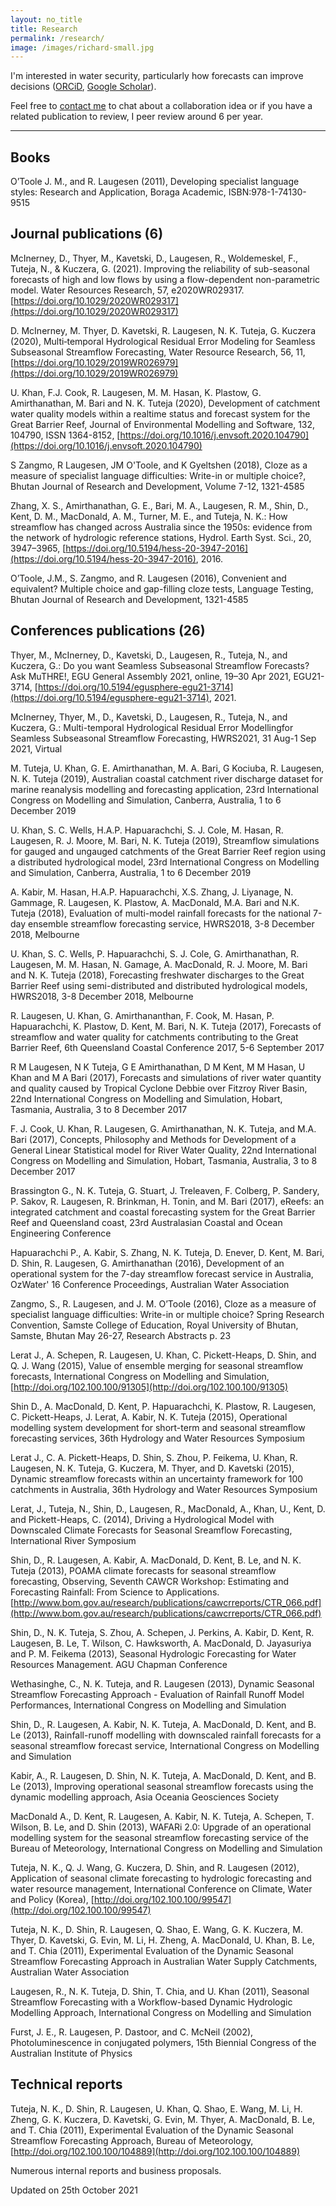 ```yaml
---
layout: no_title
title: Research
permalink: /research/
image: /images/richard-small.jpg
---
```


I'm interested in water security, particularly how forecasts can improve decisions ([ORCiD](https://orcid.org/0000-0002-3811-5845), [Google Scholar](https://scholar.google.com.au/citations?user=kVIqLq8AAAAJ)).

Feel free to [contact me](/contact) to chat about a collaboration idea or if you have a related publication to review, I peer review around 6 per year.

---

## Books

O’Toole J. M., and R. Laugesen (2011), Developing specialist language styles: Research and Application, Boraga Academic, ISBN:978-1-74130-9515

## Journal publications (6)

McInerney, D., Thyer, M., Kavetski, D., Laugesen, R., Woldemeskel, F., Tuteja, N., & Kuczera, G. (2021). Improving the reliability of sub-seasonal forecasts of high and low flows by using a flow-dependent non-parametric model. Water Resources Research, 57, e2020WR029317. [https://doi.org/10.1029/2020WR029317](https://doi.org/10.1029/2020WR029317)

D. McInerney, M. Thyer, D. Kavetski, R. Laugesen, N. K. Tuteja, G. Kuczera (2020), Multi‐temporal Hydrological Residual Error Modeling for Seamless Subseasonal Streamflow Forecasting, Water Resource Research, 56, 11, [https://doi.org/10.1029/2019WR026979](https://doi.org/10.1029/2019WR026979)

U. Khan, F.J. Cook, R. Laugesen, M. M. Hasan, K. Plastow, G. Amirthanathan, M. Bari and N. K. Tuteja (2020), Development of catchment water quality models within a realtime status and forecast system for the Great Barrier Reef, Journal of Environmental Modelling and Software, 132, 104790, ISSN 1364-8152, [https://doi.org/10.1016/j.envsoft.2020.104790](https://doi.org/10.1016/j.envsoft.2020.104790)

S Zangmo, R Laugesen, JM O'Toole, and K Gyeltshen (2018), Cloze as a measure of specialist language difficulties: Write-in or multiple choice?, Bhutan Journal of Research and Development, Volume 7-12, 1321-4585

Zhang, X. S., Amirthanathan, G. E., Bari, M. A., Laugesen, R. M., Shin, D., Kent, D. M., MacDonald, A. M., Turner, M. E., and Tuteja, N. K.: How streamflow has changed across Australia since the 1950s: evidence from the network of hydrologic reference stations, Hydrol. Earth Syst. Sci., 20, 3947–3965, [https://doi.org/10.5194/hess-20-3947-2016](https://doi.org/10.5194/hess-20-3947-2016), 2016.

O’Toole, J.M., S. Zangmo, and R. Laugesen (2016), Convenient and equivalent? Multiple choice and gap-filling cloze tests, Language Testing, Bhutan Journal of Research and Development, 1321-4585

## Conferences publications (26)

Thyer, M., McInerney, D., Kavetski, D., Laugesen, R., Tuteja, N., and Kuczera, G.: Do you want Seamless Subseasonal Streamflow Forecasts? Ask MuTHRE!, EGU General Assembly 2021, online, 19–30 Apr 2021, EGU21-3714, [https://doi.org/10.5194/egusphere-egu21-3714](https://doi.org/10.5194/egusphere-egu21-3714), 2021.

McInerney, Thyer, M., D., Kavetski, D., Laugesen, R., Tuteja, N., and Kuczera, G.: Multi-temporal Hydrological Residual Error Modellingfor Seamless Subseasonal Streamflow Forecasting, HWRS2021, 31 Aug-1 Sep 2021, Virtual

M. Tuteja, U. Khan, G. E. Amirthanathan, M. A. Bari, G Kociuba, R. Laugesen, N. K. Tuteja (2019), Australian coastal catchment river discharge dataset for marine reanalysis modelling and forecasting application, 23rd International Congress on Modelling and Simulation, Canberra, Australia, 1 to 6 December 2019

U. Khan, S. C. Wells, H.A.P. Hapuarachchi, S. J. Cole, M. Hasan, R. Laugesen, R.  J. Moore, M. Bari, N. K. Tuteja (2019), Streamflow simulations for gauged and ungauged catchments of the Great Barrier Reef region using a distributed hydrological model, 23rd International Congress on Modelling and Simulation, Canberra, Australia, 1 to 6 December 2019

A. Kabir, M. Hasan, H.A.P. Hapuarachchi, X.S. Zhang, J. Liyanage, N. Gammage, R. Laugesen, K. Plastow, A. MacDonald, M.A. Bari and N.K. Tuteja (2018), Evaluation of multi-model rainfall forecasts for the national 7-day ensemble streamflow forecasting service, HWRS2018, 3-8 December 2018, Melbourne

U. Khan, S. C. Wells, P. Hapuarachchi, S. J. Cole, G. Amirthanathan, R. Laugesen, M. M. Hasan, N. Gamage, A. MacDonald, R. J. Moore, M. Bari and N. K. Tuteja (2018), Forecasting freshwater discharges to the Great Barrier Reef using semi-distributed and distributed hydrological models, HWRS2018, 3-8 December 2018, Melbourne

R. Laugesen, U. Khan, G. Amirthananthan, F. Cook, M. Hasan, P. Hapuarachchi, K. Plastow, D. Kent, M. Bari, N. K. Tuteja (2017), Forecasts of streamflow and water quality for catchments contributing to the Great Barrier Reef, 6th Queensland Coastal Conference 2017, 5-6 September 2017

R M Laugesen, N K Tuteja, G E Amirthanathan, D M Kent, M M Hasan, U Khan and M A Bari (2017), Forecasts and simulations of river water quantity and quality caused by Tropical Cyclone Debbie over Fitzroy River Basin, 22nd International Congress on Modelling and Simulation, Hobart, Tasmania, Australia, 3 to 8 December 2017

F. J. Cook, U. Khan, R. Laugesen, G. Amirthanathan, N. K. Tuteja, and M.A. Bari (2017), Concepts, Philosophy and Methods for Development of a General Linear Statistical model for River Water Quality, 22nd International Congress on Modelling and Simulation, Hobart, Tasmania, Australia, 3 to 8 December 2017

Brassington G., N. K. Tuteja, G. Stuart, J. Treleaven, F. Colberg, P. Sandery, P. Sakov, R. Laugesen, R. Brinkman, H. Tonin, and M. Bari (2017), eReefs: an integrated catchment and coastal forecasting system for the Great Barrier Reef and Queensland coast, 23rd Australasian Coastal and Ocean Engineering Conference

Hapuarachchi P., A. Kabir, S. Zhang, N. K. Tuteja, D. Enever, D. Kent, M. Bari, D. Shin, R. Laugesen, G. Amirthanathan (2016), Development of an operational system for the 7-day streamflow forecast service in Australia, OzWater' 16 Conference Proceedings, Australian Water Association

Zangmo, S., R. Laugesen, and J. M. O’Toole (2016), Cloze as a measure of specialist language difficulties: Write-in or multiple choice? Spring Research Convention, Samste College of Education, Royal University of Bhutan, Samste, Bhutan May 26-27, Research Abstracts p. 23

Lerat J., A. Schepen, R. Laugesen, U. Khan, C. Pickett-Heaps, D. Shin, and Q. J. Wang (2015), Value of ensemble merging for seasonal streamflow forecasts, International Congress on Modelling and Simulation, [http://doi.org/102.100.100/91305](http://doi.org/102.100.100/91305)

Shin D., A. MacDonald, D. Kent, P. Hapuarachchi, K. Plastow, R. Laugesen, C. Pickett-Heaps, J. Lerat, A. Kabir, N. K. Tuteja (2015), Operational modelling system development for short-term and seasonal streamflow forecasting services, 36th Hydrology and Water Resources Symposium

Lerat J., C. A. Pickett-Heaps, D. Shin, S. Zhou, P. Feikema, U. Khan, R. Laugesen, N. K. Tuteja, G.  Kuczera, M. Thyer, and D. Kavetski (2015), Dynamic streamflow forecasts within an uncertainty framework for 100 catchments in Australia, 36th Hydrology and Water Resources Symposium

Lerat, J., Tuteja, N., Shin, D., Laugesen, R., MacDonald, A., Khan, U., Kent, D. and Pickett-Heaps, C. (2014), Driving a Hydrological Model with Downscaled Climate Forecasts for Seasonal Sreamflow Forecasting, International River Symposium

Shin, D., R. Laugesen, A. Kabir, A. MacDonald, D. Kent, B. Le, and N. K. Tuteja (2013), POAMA climate forecasts for seasonal streamflow forecasting, Observing, Seventh CAWCR Workshop: Estimating and Forecasting Rainfall: From Science to Applications. [http://www.bom.gov.au/research/publications/cawcrreports/CTR_066.pdf](http://www.bom.gov.au/research/publications/cawcrreports/CTR_066.pdf)

Shin, D., N. K. Tuteja, S. Zhou, A. Schepen, J. Perkins, A. Kabir, D. Kent, R. Laugesen, B. Le, T. Wilson, C. Hawksworth, A. MacDonald, D. Jayasuriya and P. M. Feikema (2013), Seasonal Hydrologic Forecasting for Water Resources Management. AGU Chapman Conference

Wethasinghe, C., N. K. Tuteja, and R. Laugesen (2013), Dynamic Seasonal Streamflow Forecasting Approach - Evaluation of Rainfall Runoff Model Performances, International Congress on Modelling and Simulation

Shin, D., R. Laugesen, A. Kabir, N. K. Tuteja, A. MacDonald, D. Kent, and B. Le (2013), Rainfall-runoff modelling with downscaled rainfall forecasts for a seasonal streamflow forecast service, International Congress on Modelling and Simulation

Kabir, A., R. Laugesen, D. Shin, N. K. Tuteja, A. MacDonald, D. Kent, and B. Le (2013), Improving operational seasonal streamflow forecasts using the dynamic modelling approach, Asia Oceania Geosciences Society

MacDonald A., D. Kent, R. Laugesen, A. Kabir, N. K. Tuteja, A. Schepen, T. Wilson, B. Le, and D. Shin (2013), WAFARi 2.0: Upgrade of an operational modelling system for the seasonal streamflow forecasting service of the Bureau of Meteorology, International Congress on Modelling and Simulation

Tuteja, N. K., Q. J. Wang, G. Kuczera, D. Shin, and R. Laugesen (2012), Application of seasonal climate forecasting to hydrologic forecasting and water resource management, International Conference on Climate, Water and Policy (Korea), [http://doi.org/102.100.100/99547](http://doi.org/102.100.100/99547)

Tuteja, N. K., D. Shin, R. Laugesen, Q. Shao, E. Wang, G. K. Kuczera, M. Thyer, D. Kavetski, G. Evin, M. Li, H. Zheng, A. MacDonald, U. Khan, B. Le, and T. Chia (2011), Experimental Evaluation of the Dynamic Seasonal Streamflow Forecasting Approach in Australian Water Supply Catchments, Australian Water Association

Laugesen, R., N. K. Tuteja, D. Shin, T. Chia, and U. Khan (2011), Seasonal Streamflow Forecasting with a Workflow-based Dynamic Hydrologic Modelling Approach, International Congress on Modelling and Simulation

Furst, J. E., R. Laugesen, P. Dastoor, and C. McNeil (2002), Photoluminescence in conjugated polymers, 15th Biennial Congress of the Australian Institute of Physics

## Technical reports

Tuteja, N. K., D. Shin, R. Laugesen, U. Khan, Q. Shao, E. Wang, M. Li, H. Zheng, G. K. Kuczera, D. Kavetski, G. Evin, M. Thyer, A. MacDonald, B. Le, and T. Chia (2011), Experimental Evaluation of the Dynamic Seasonal Streamflow Forecasting Approach, Bureau of Meteorology, [http://doi.org/102.100.100/104889](http://doi.org/102.100.100/104889)

Numerous internal reports and business proposals.

<div class="date">
  Updated on 25th October 2021
</div>
